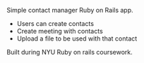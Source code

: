 Simple contact manager Ruby on Rails app. 

* Users can create contacts
* Create meeting with contacts
* Upload a file to be used with that contact

Built during NYU Ruby on rails coursework.
